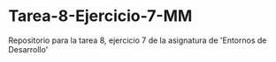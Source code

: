 # Tarea-8-Ejercicio-7-MM
Repositorio para la tarea 8, ejercicio 7 de la asignatura de 'Entornos de Desarrollo'
